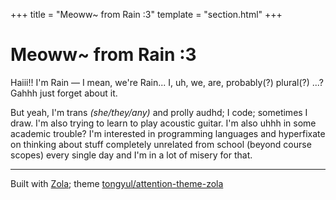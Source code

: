 +++
title = "Meoww~ from Rain :3"
template = "section.html"
+++

# Meoww~ from Rain :3

Haiii!! I'm Rain — I mean, we're Rain... I, uh, we, are, probably(?) plural(?)
...? Gahhh just forget about it.

But yeah, I'm trans *(she/they/any)* and prolly audhd; I code; sometimes I
draw. I'm also trying to learn to play acoustic guitar. I'm also uhhh in some
academic trouble? I'm interested in programming languages and hyperfixate on
thinking about stuff completely unrelated from school (beyond course scopes)
every single day and I'm in a lot of misery for that.

---

Built with [Zola](https://getzola.org); theme
[tongyul/attention-theme-zola](https://github.com/tongyul/attention-theme-zola)

